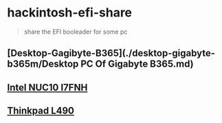 # hackintosh-efi-share

> share the EFI booleader for some pc

## [Desktop-Gagibyte-B365](./desktop-gigabyte-b365m/Desktop PC Of Gigabyte B365.md)

## [Intel NUC10 I7FNH]()

## [Thinkpad L490]()


